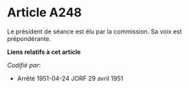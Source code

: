 # Article A248

Le président de séance est élu par la commission. Sa voix est prépondérante.

**Liens relatifs à cet article**

_Codifié par_:

  - Arrêté 1951-04-24 JORF 29 avril 1951
